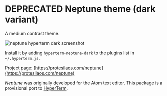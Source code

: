 # DEPRECATED Neptune theme (dark variant)

A medium contrast theme.

![neptune hyperterm dark screenshot](https://raw.githubusercontent.com/protesilaos/prot16/master/neptune/hyperterm/screenshot.png)

Install it by adding `hyperterm-neptune-dark` to the plugins list in `~/.hyperterm.js`.

Project page: [https://protesilaos.com/neptune](https://protesilaos.com/neptune)

*Neptune* was originally developed for the Atom text editor. This package is a provisional port to [HyperTerm](https://hyperterm.org/).
